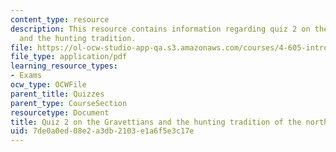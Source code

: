 ```yaml
---
content_type: resource
description: This resource contains information regarding quiz 2 on the gravettians
  and the hunting tradition.
file: https://ol-ocw-studio-app-qa.s3.amazonaws.com/courses/4-605-introduction-to-the-history-and-theory-of-architecture-spring-2012/7de0a0ed08e2a3db2103e1a6f5e3c17e_MIT4_605S12_quiz02.pdf
file_type: application/pdf
learning_resource_types:
- Exams
ocw_type: OCWFile
parent_title: Quizzes
parent_type: CourseSection
resourcetype: Document
title: Quiz 2 on the Gravettians and the hunting tradition of the north
uid: 7de0a0ed-08e2-a3db-2103-e1a6f5e3c17e
---
```

